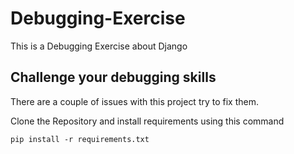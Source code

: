# Debugging-Exercise

This is a Debugging Exercise about Django

## Challenge your debugging skills

There are a couple of issues with this project try to fix them.

Clone the Repository and install requirements using this command

```shell
pip install -r requirements.txt
```
